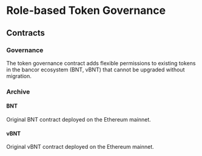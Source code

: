 # Role-based Token Governance

## Contracts

### Governance

The token governance contract adds flexible permissions to existing tokens in the bancor ecosystem (BNT, vBNT) that cannot be upgraded without migration.

### Archive

#### BNT

Original BNT contract deployed on the Ethereum mainnet.

#### vBNT

Original vBNT contract deployed on the Ethereum mainnet.

